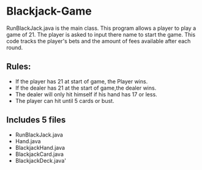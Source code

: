 # Blackjack-Game

RunBlackJack.java is the main class. This program allows a player to play a game of 21. The player is asked to input there name to start  the game. This code tracks the player's bets and the amount of fees available after each round. 

## Rules:
* If the player has 21 at start of game, the Player wins. 
* If the dealer has 21 at the start of game,the dealer wins. 
* The dealer will only hit himself if his hand has 17 or less. 
* The player can hit until 5 cards or bust. 

## Includes 5 files
  * RunBlackJack.java
  * Hand.java
  * BlackjackHand.java
  * BlackjackCard.java
  * BlackjackDeck.java'
